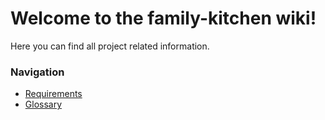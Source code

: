 # Welcome to the family-kitchen wiki!

Here you can find all project related information.

### Navigation

- [Requirements](https://github.com/Mykhalskyi/family-kitchen/wiki/Requirements)
- [Glossary](https://github.com/Mykhalskyi/family-kitchen/wiki/Glossary)
